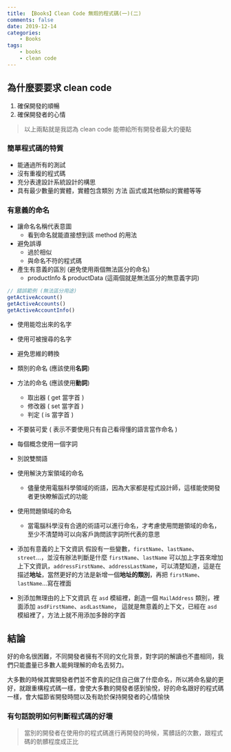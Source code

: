 ```yaml
---
title: 【Books】Clean Code 無瑕的程式碼(一)(二)
comments: false
date: 2019-12-14
categories:
    - Books
tags:
    - books
    - clean code
---
```


## 為什麼要要求 clean code

1. 確保開發的順暢
2. 確保開發者的心情

> 以上兩點就是我認為 clean code 能帶給所有開發者最大的優點

### 簡單程式碼的特質

- 能通過所有的測試
- 沒有重複的程式碼
- 充分表達設計系統設計的構思
- 具有最少數量的實體，實體包含類別 方法 函式或其他類似的實體等等

### 有意義的命名

- 讓命名名稱代表意圖
    - 看到命名就能直接想到該 method 的用法
- 避免誤導
    - 過於相似
    - 與命名不符的程式碼
- 產生有意義的區別 (避免使用兩個無法區分的命名)
    - productInfo & productData (這兩個就是無法區分的無意義字詞)
```javascript
// 錯誤範例 (無法區分用途)
getActiveAccount()
getActiveAccounts()
getActiveAccountInfo()
```

- 使用能唸出來的名字

- 使用可被搜尋的名字

- 避免思維的轉換

- 類別的命名 (應該使用**名詞**)

- 方法的命名 (應該使用**動詞**)
	- 取出器 ( get 當字首 )
	- 修改器 ( set 當字首 )
	- 判定  ( is 當字首 )

- 不要裝可愛 ( 表示不要使用只有自己看得懂的語言當作命名 )

- 每個概念使用一個字詞

- 別說雙關語

- 使用解決方案領域的命名
	- 儘量使用電腦科學領域的術語，因為大家都是程式設計師，這樣能使開發者更快瞭解函式的功能

- 使用問題領域的命名
	- 當電腦科學沒有合適的術語可以進行命名，才考慮使用問題領域的命名，至少不清楚時可以向客戶詢問該字詞所代表的意思

- 添加有意義的上下文資訊
假設有一些變數，`firstName`、`lastName`、`street`...，並沒有辦法判斷是什麼 `firstName`、`lastName`
可以加上字首來增加上下文資訊，`addressFirstName`、`addressLastName`，可以清楚知道，這是在
描述**地址**，當然更好的方法是新增一個**地址的類別**，再把 `firstName`、`lastName`…寫在裡面

- 別添加無理由的上下文資訊
在 `asd` 模組裡，創造一個 `MailAddress` 類別，裡面添加 `asdFirstName`、`asdLastName`，
這就是無意義的上下文，已經在 `asd` 模組裡了，方法上就不用添加多餘的字首

## 結論

好的命名很困難，不同開發者擁有不同的文化背景，對字詞的解讀也不盡相同，我們只能盡量已多數人能夠理解的命名去努力。

大多數的時候其實開發者們並不會真的記住自己做了什麼命名，所以將命名變的更好，就跟重構程式碼一樣，會使大多數的開發者感到愉悅，好的命名跟好的程式碼一樣，會大幅節省開發時間以及有助於保持開發者的心情愉快

### 有句話說明如何判斷程式碼的好壞

> 當別的開發者在使用你的程式碼進行再開發的時候，罵髒話的次數，跟程式碼的骯髒程度成正比